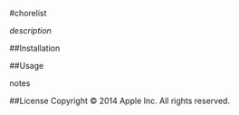 #chorelist

*description*

##Installation

##Usage

notes

##License
Copyright © 2014 Apple Inc. All rights reserved.